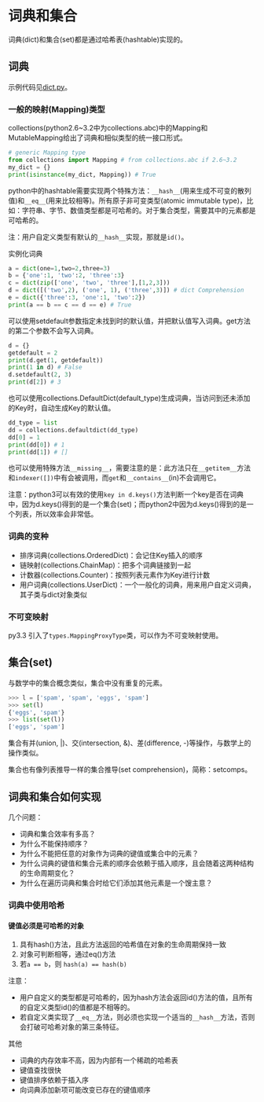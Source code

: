 # 词典和集合

词典(dict)和集合(set)都是通过哈希表(hashtable)实现的。

## 词典

示例代码见[dict.py](dict.py)。

### 一般的映射(Mapping)类型

collections(python2.6~3.2中为collections.abc)中的Mapping和MutableMapping给出了词典和相似类型的统一接口形式。

```python
# generic Mapping type
from collections import Mapping # from collections.abc if 2.6~3.2
my_dict = {}
print(isinstance(my_dict, Mapping)) # True
```

python中的hashtable需要实现两个特殊方法：`__hash__`(用来生成不可变的散列值)和`__eq__`(用来比较相等)。所有原子非可变类型(atomic immutable type)，比如：字符串、字节、数值类型都是可哈希的。对于集合类型，需要其中的元素都是可哈希的。

注：用户自定义类型有默认的`__hash__`实现，那就是`id()`。

实例化词典

```python
a = dict(one=1,two=2,three=3)
b = {'one':1, 'two':2, 'three':3}
c = dict(zip(['one', 'two', 'three'],[1,2,3]))
d = dict([('two',2), ('one', 1), ('three',3)]) # dict Comprehension
e = dict({'three':3, 'one':1, 'two':2})
print(a == b == c == d == e) # True
```

可以使用setdefault参数指定未找到时的默认值，并把默认值写入词典。get方法的第二个参数不会写入词典。

```python
d = {}
getdefault = 2
print(d.get(1, getdefault))
print(1 in d) # False
d.setdefault(2, 3)
print(d[2]) # 3

```

也可以使用collections.DefaultDict(default_type)生成词典，当访问到还未添加的Key时，自动生成Key的默认值。

```python
dd_type = list
dd = collections.defaultdict(dd_type)
dd[0] = 1
print(dd[0]) # 1
print(dd[1]) # []
```

也可以使用特殊方法`__missing__`，需要注意的是：此方法只在`__getitem__`方法和`indexer([])`中有会被调用，而`get`和`__contains__`(in)不会调用它。

注意：python3可以有效的使用` key in d.keys() `方法判断一个key是否在词典中，因为d.keys()得到的是一个集合(set)；而python2中因为d.keys()得到的是一个列表，所以效率会非常低。

### 词典的变种

- 排序词典(collections.OrderedDict)：会记住Key插入的顺序
- 链映射(collections.ChainMap)：把多个词典链接到一起
- 计数器(collections.Counter)：按照列表元素作为Key进行计数
- 用户词典(collections.UserDict)：一个一般化的词典，用来用户自定义词典，其子类与dict对象类似

### 不可变映射

py3.3 引入了`types.MappingProxyType`类，可以作为不可变映射使用。


## 集合(set)

与数学中的集合概念类似，集合中没有重复的元素。

```python
>>> l = ['spam', 'spam', 'eggs', 'spam']
>>> set(l)
{'eggs', 'spam'}
>>> list(set(l))
['eggs', 'spam']
```

集合有并(union, |)、交(intersection, &)、差(difference, -)等操作，与数学上的操作类似。

集合也有像列表推导一样的集合推导(set comprehension)，简称：setcomps。

## 词典和集合如何实现

几个问题：

- 词典和集合效率有多高？
- 为什么不能保持顺序？
- 为什么不能把任意的对象作为词典的键值或集合中的元素？
- 为什么词典的键值和集合元素的顺序会依赖于插入顺序，且会随着这两种结构的生命周期变化？
- 为什么在遍历词典和集合时给它们添加其他元素是一个馊主意？

### 词典中使用哈希

#### 键值必须是可哈希的对象

1. 具有hash()方法，且此方法返回的哈希值在对象的生命周期保持一致
1. 对象可判断相等，通过eq()方法
1. 若`a == b`，则 `hash(a) == hash(b)`

注意：

- 用户自定义的类型都是可哈希的，因为hash方法会返回id()方法的值，且所有的自定义类型id()的值都是不相等的。
- 若自定义类实现了`__eq__`方法，则必须也实现一个适当的`__hash__`方法，否则会打破可哈希对象的第三条特征。


其他

- 词典的内存效率不高，因为内部有一个稀疏的哈希表
- 键值查找很快
- 键值排序依赖于插入序
- 向词典添加新项可能改变已存在的键值顺序
